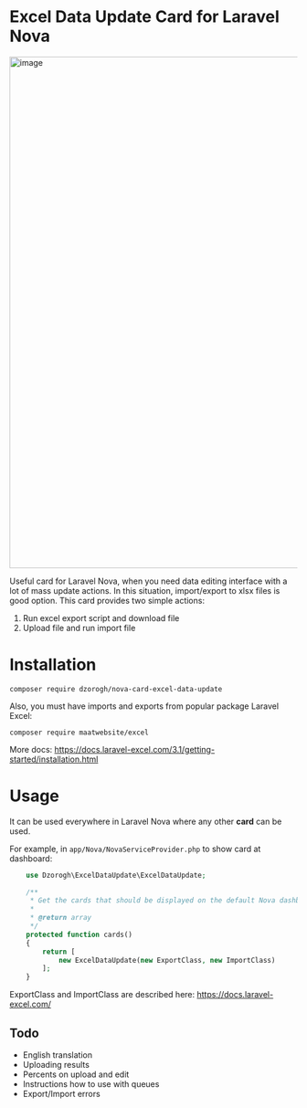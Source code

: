 # Excel Data Update Card for Laravel Nova

<img width="896" alt="image" src="https://user-images.githubusercontent.com/1428839/153859002-d3daea04-0d9d-4545-90d1-3b52c3ecb287.png">

Useful card for Laravel Nova, when you need data editing interface with a lot of mass update actions. 
In this situation, import/export to xlsx files is good option. This card provides two simple actions:
1) Run excel export script and download file
2) Upload file and run import file

# Installation
`composer require dzorogh/nova-card-excel-data-update`

Also, you must have imports and exports from popular package Laravel Excel:

`composer require maatwebsite/excel`

More docs:
https://docs.laravel-excel.com/3.1/getting-started/installation.html

# Usage

It can be used everywhere in Laravel Nova where any other **card** can be used.

For example, in `app/Nova/NovaServiceProvider.php` to show card at dashboard:
```PHP
    use Dzorogh\ExcelDataUpdate\ExcelDataUpdate;
    
    /**
     * Get the cards that should be displayed on the default Nova dashboard.
     *
     * @return array
     */
    protected function cards()
    {
        return [
            new ExcelDataUpdate(new ExportClass, new ImportClass)
        ];
    }
```

ExportClass and ImportClass are described here: https://docs.laravel-excel.com/

## Todo
* English translation
* Uploading results
* Percents on upload and edit
* Instructions how to use with queues
* Export/Import errors
